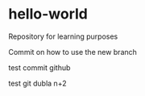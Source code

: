 # hello-world
Repository for learning purposes

Commit on how to use the new branch

test commit github

test git dubla n+2

